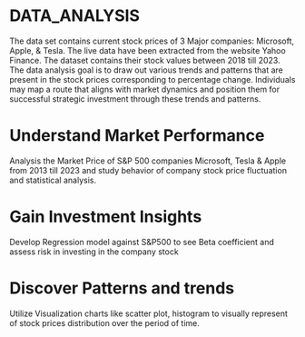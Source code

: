 # DATA_ANALYSIS

The data set contains current stock prices of 3 Major companies: Microsoft, Apple, & Tesla.
The live data have been extracted from the website Yahoo Finance. The dataset contains their stock values between 2018 till 2023.
The data analysis goal is to draw out various trends and patterns that are present in the stock prices corresponding to percentage change.
Individuals may map a route that aligns with market dynamics and position them for successful strategic investment through these trends and patterns.

# Understand Market Performance
Analysis the Market Price of S&P 500  companies Microsoft, Tesla & Apple from 2013 till 2023 and study behavior of company stock price fluctuation and statistical analysis.

# Gain Investment Insights
Develop Regression model against S&P500 to see Beta coefficient and assess risk in investing in the company stock

# Discover Patterns and trends
Utilize Visualization charts like scatter plot, histogram to visually represent of stock prices distribution over the period of time.




